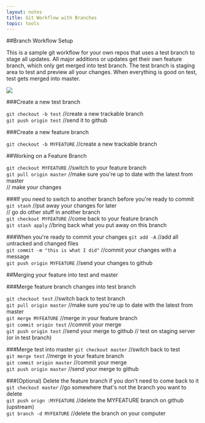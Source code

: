 ```yaml
---
layout: notes
title: Git Workflow with Branches
topic: tools
---
```


##Branch Workflow Setup

This is a sample git workflow for your own repos that uses a test branch to stage all updates. All major additions or updates get their own feature branch, which only get merged into test branch.  The test branch is staging area to test and preview all your changes.  When everything is good on test, test gets merged into master.

![](http://cl.ly/image/3a3M3U2S0v3X/gitbranches.png)

###Create a new test branch

`git checkout -b test` //create a new trackable branch  
`git push origin test` //send it to github  

###Create a new feature branch

`git checkout -b MYFEATURE` //create a new trackable branch  

##Working on a Feature Branch

`git checkout MYFEATURE`  //switch to your feature branch  
`git pull origin master`  //make sure you're up to date with the latest from master  
// make your changes  

###If you need to switch to another branch before you're ready to commit
`git stash`  //put away your changes for later  
// go do other stuff in another branch  
`git checkout MYFEATURE` //come back to your feature branch    
`git stash apply` //bring back what you put away on this branch   

###When you're ready to commit your changes
`git add -A` //add all untracked and changed files  
`git commit -m "this is what I did"` //commit your changes with a message  
`git push origin MYFEATURE` //send your changes to github  

##Merging your feature into test and master

###Merge feature branch changes into test branch

`git checkout test`  //switch back to test branch  
`git pull origin master` //make sure you're up to date with the latest from master  
`git merge MYFEATURE`  //merge in your feature branch  
`git commit origin test`  //commit your merge  
`git push origin test` //send your merge to github 
// test on staging server (or in test branch)

###Merge test into master
`git checkout master` //switch back to test  
`git merge test`  //merge in your feature branch  
`git commit origin master`  //commit your merge  
`git push origin master` //send your merge to github   

###(Optional) Delete the feature branch if you don't need to come back to it
`git checkout master` //go somewhere that's not the branch you want to delete  
`git push orign :MYFEATURE`  //delete the MYFEATURE branch on github (upstream)  
`git branch -d MYFEATURE` //delete the branch on your computer

